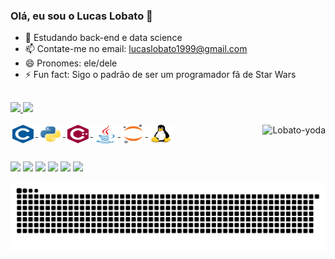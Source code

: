 ### Olá, eu sou o Lucas Lobato 👋

- 🌱 Estudando back-end e data science
- 📫 Contate-me no email: lucaslobato1999@gmail.com
- 😄 Pronomes: ele/dele
- ⚡ Fun fact: Sigo o padrão de ser um programador fã de Star Wars

##

<div>
  <a href="https://github.com/lucas-lobato">
  <img height="180em" src="https://github-readme-stats.vercel.app/api?username=lucas-lobato&show_icons=true&theme=dark&include_all_commits=true&count_private=true"/>
  <img height="180em" src="https://github-readme-stats.vercel.app/api/top-langs/?username=lucas-lobato&layout=compact&langs_count=7&theme=dark"/>
</div>
  
<div style="display: inline_block"><br>
  <img align="center" alt="Lobato-C" height="30" width="40" src="https://raw.githubusercontent.com/devicons/devicon/master/icons/c/c-plain.svg">
  <img align="center" alt="Lobato-Python" height="30" width="40" src="https://raw.githubusercontent.com/devicons/devicon/master/icons/python/python-original.svg">
  <img align="center" alt="Lobato-Cpp" height="30" width="40" src="https://raw.githubusercontent.com/devicons/devicon/master/icons/cplusplus/cplusplus-plain.svg">
  <img align="center" alt="Lobato-Java" height="30" width="40" src="https://raw.githubusercontent.com/devicons/devicon/master/icons/java/java-original.svg">
  <img align="center" alt="Lobato-Jupyter" height="30" width="40" src="https://raw.githubusercontent.com/devicons/devicon/master/icons/jupyter/jupyter-original.svg">
  <img align="center" alt="Lobato-Linux" height="30" width="40" src="https://raw.githubusercontent.com/devicons/devicon/master/icons/linux/linux-original.svg">
  <img align="right" alt="Lobato-yoda" src="https://discord.com/channels/875139460164100157/875139460164100160/875139512681005126">
</div>
  
##

<div>
  <a href="https://www.linkedin.com/in/lucas-lobato-a81071188" target="_blank"><img src="https://img.shields.io/badge/-LinkedIn-%230077B5?style=for-the-badge&logo=linkedin&logoColor=white" target="_blank"></a>
  <a href="http://api.whatsapp.com/send?phone=5521988726019" target="_blank"><img src="https://img.shields.io/badge/WhatsApp-25D366?style=for-the-badge&logo=whatsapp&logoColor=white" target="_blank"></a>
  <a href="https://t.me/LLobato" target="_blank"><img src="https://img.shields.io/badge/Telegram-2CA5E0?style=for-the-badge&logo=telegram&logoColor=white" target="_blank"></a>
  <a href = "mailto:lucaslobato1999@gmail.com"><img src="https://img.shields.io/badge/-Gmail-%23333?style=for-the-badge&logo=gmail&logoColor=red" target="_blank"></a>
  <a href="https://instagram.com/lucass_lobato" target="_blank"><img src="https://img.shields.io/badge/-Instagram-%23E4405F?style=for-the-badge&logo=instagram&logoColor=white" target="_blank"></a>
 <a href="https://discord.gg/lobato99#7402" target="_blank"><img src="https://img.shields.io/badge/Discord-7289DA?style=for-the-badge&logo=discord&logoColor=white" target="_blank"></a>  
 
  ![Snake animation](https://github.com/lucas-lobato/lucas-lobato/blob/output/github-contribution-grid-snake.svg)
 
</div>
